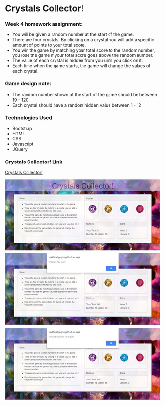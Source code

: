 # Crystals Collector!

### Week 4 homework assignment:
- You will be given a random number at the start of the game.
- There are four crystals. By clicking on a crystal you will add a specific amount of points to your total score.
- You win the game by matching your total score to the random number, you lose the game if your total score goes above the random number.
- The value of each crystal is hidden from you until you click on it.
- Each time when the game starts, the game will change the values of each crystal.

### Game design note:
- The random number shown at the start of the game should be between 19 - 120
- Each crystal should have a random hidden value between 1 - 12

### Technologies Used
- Bootstrap
- HTML
- CSS
- Javascript
- JQuery

### Crystals Collector! Link
[Crystals Collector!](https://radhikabgupta.github.io/CrystalsCollector/)

![CrystalsCollector](https://raw.githubusercontent.com/radhikabgupta/CrystalsCollector/master/assets/images/user_interface.jpg)
